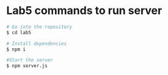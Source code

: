 # Lab5 commands to run server

```bash
# Go into the repository
$ cd lab5

# Install dependencies
$ npm i

#Start the server
$ npm server.js
```